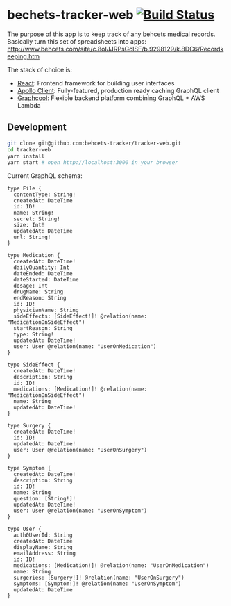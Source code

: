 # bechets-tracker-web [![Build Status](https://travis-ci.org/behcets-tracker/tracker-web.svg?branch=master)](https://travis-ci.org/behcets-tracker/tracker-web)

The purpose of this app is to keep track of any behcets medical
records. Basically turn this set of spreadsheets into apps:
http://www.behcets.com/site/c.8oIJJRPsGcISF/b.9298129/k.8DC6/Recordkeeping.htm

The stack of choice is:

* [React](https://facebook.github.io/react/): Frontend framework for building user interfaces
* [Apollo Client](https://github.com/apollographql/apollo-client): Fully-featured, production ready caching GraphQL client
* [Graphcool](https://www.graph.cool): Flexible backend platform combining GraphQL + AWS Lambda


## Development

```sh
git clone git@github.com:behcets-tracker/tracker-web.git
cd tracker-web
yarn install
yarn start # open http://localhost:3000 in your browser
```

Current GraphQL schema:

```
type File {
  contentType: String!
  createdAt: DateTime
  id: ID!
  name: String!
  secret: String!
  size: Int!
  updatedAt: DateTime
  url: String!
}

type Medication {
  createdAt: DateTime!
  dailyQuantity: Int
  dateEnded: DateTime
  dateStarted: DateTime
  dosage: Int
  drugName: String
  endReason: String
  id: ID!
  physicianName: String
  sideEffects: [SideEffect!]! @relation(name: "MedicationOnSideEffect")
  startReason: String
  type: String!
  updatedAt: DateTime!
  user: User @relation(name: "UserOnMedication")
}

type SideEffect {
  createdAt: DateTime!
  description: String
  id: ID!
  medications: [Medication!]! @relation(name: "MedicationOnSideEffect")
  name: String
  updatedAt: DateTime!
}

type Surgery {
  createdAt: DateTime!
  id: ID!
  updatedAt: DateTime!
  user: User @relation(name: "UserOnSurgery")
}

type Symptom {
  createdAt: DateTime!
  description: String
  id: ID!
  name: String
  question: [String!]!
  updatedAt: DateTime!
  user: User @relation(name: "UserOnSymptom")
}

type User {
  auth0UserId: String
  createdAt: DateTime
  displayName: String
  emailAddress: String
  id: ID!
  medications: [Medication!]! @relation(name: "UserOnMedication")
  name: String
  surgeries: [Surgery!]! @relation(name: "UserOnSurgery")
  symptoms: [Symptom!]! @relation(name: "UserOnSymptom")
  updatedAt: DateTime
}
```
